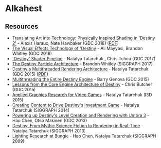 # Alkahest

## Resources

- [Translating Art into Technology: Physically Inspired Shading in 'Destiny 2'](https://gdcvault.com/play/1025290/Translating-Art-into-Technology-Physically) -
  Alexis Haraux, Nate Hawbaker (GDC 2018) ([PDF](https://ubm-twvideo01.s3.amazonaws.com/o1/vault/gdc2018/presentations/Haraux_Alexis_Hawbaker_Nate_Translating_Art_Into_Technology.pdf))
- [The Visual Effects Technology of 'Destiny](https://gdcvault.com/play/1025282/The-Visual-Effects-Technology-of) - Ali
  Mayyasi, Brandon Whitley (GDC 2018)
- ['Destiny' Shader Pipeline](https://gdcvault.com/play/1024231/-Destiny-Shader) - Natalya Tatarchuk , Chris Tchou (GDC
    2017)
- [The Destiny Particle Architecture](https://advances.realtimerendering.com/s2017/Destiny_Particle_Architecture_Siggraph_Advances_2017.pptx) -
  Brandon Whitley (SIGGRAPH 2017)
- [Destiny's Multithreaded Rendering Architecture](https://gdcvault.com/play/1021926/Destiny-s-Multithreaded-Rendering) -
  Natalya Tatarchuk (GDC 2015) ([PDF](https://advances.realtimerendering.com/destiny/gdc_2015/Tatarchuk_GDC_2015__Destiny_Renderer_web.pdf))
- [Multithreading the Entire Destiny Engine](https://gdcvault.com/play/1022164/Multithreading-the-Entire-Destiny) -
  Barry Genova (GDC 2015)
- [Lessons from the Core Engine Architecture of Destiny](https://gdcvault.com/play/1022105/Lessons-from-the-Core-Engine) -
  Chris Butcher (GDC 2015)
- [Applied Graphics Research for Video Games](https://advances.realtimerendering.com/destiny/i3d_2015/I3D_Tatarchuk_keynote_2015_for_web.pdf) -
  Natalya Tatarchuk (I3D 2015)
- [Creating Content to Drive Destiny's Investment Game](https://advances.realtimerendering.com/destiny/siggraph2014/bungie_gear_production_siggraph_2014_web_ready.pdf) -
  Natalya Tatarchuk (SIGGRAPH 2014)
- [Powering up Destiny's Level Creation and Rendering with Umbra 3](https://gdcvault.com/play/1017834/Powering-up-Destiny-s-Level) -
  Hao Chen, Otso Makinen (GDC 2013)
- [Destiny: From Mythic Science Fiction to Rendering in Real-Time](https://advances.realtimerendering.com/s2013/Tatarchuk-Destiny-SIGGRAPH2013.pdf) -
  Natalya Tatarchuk (SIGGRAPH 2013)
- [Lighting Research at Bungie](https://advances.realtimerendering.com/s2009/SIGGRAPH%202009%20-%20Lighting%20Research%20at%20Bungie.pdf) -
  Hao Chen, Natalya Tatarchuk (SIGGRAPH 2009)